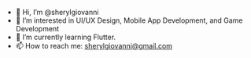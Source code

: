 - 👋 Hi, I’m @sherylgiovanni
- 👀 I’m interested in UI/UX Design, Mobile App Development, and Game Development
- 🌱 I’m currently learning Flutter.
- 📫 How to reach me: sherylgiovanni@gmail.com

